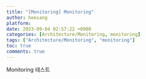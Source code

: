 ```yaml
---
title: "[Monitoring] Monitoring"
author: heesang
platform: 
date: 2023-09-04 02:57:22 +0900
categories: [Architecture/Monitoring, monitoring]
tags: ["Architecture/Monitoring", "monitoring"]
toc: true
comments: true
---
```

Monitoring 테스트
